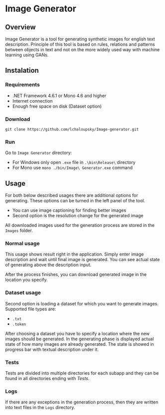 ﻿# Image Generator

## Overview
Image Generator is a tool for generating synthetic images for english text description. Principle of this tool is based on rules, relations and patterns between objects in text and not on the more widely used way with machine learning using GANs.

## Instalation
### Requirements
* .NET Framework 4.6.1 or Mono 4.6 and higher
* Internet connection
* Enough free space on disk (Dataset option)

### Download
```git
git clone https://github.com/lchaloupsky/Image-generator.git
```
### Run
Go to `Image Generator` directory:
* For Windows only open `.exe` file in `.\bin\Release\` directory
* For Mono use `mono ./bin/Image\ Generator.exe` command

## Usage
For both below described usages there are additional options for generating. These options can be turned in the left panel of the tool.
* You can use image captioning for finding better images
* Second option is the resolution change for the generated image

All downloaded images used for the generation process are stored in the `Images` folder.

### Normal usage
This usage shows result right in the application. Simply enter image description and wait until final image is generated. You can see actual state of generating above the description input.
 
After the process finishes, you can download generated image in the location you specify.

### Dataset usage
Second option is loading a dataset for which you want to generate images. Supported file types are:
* `.txt`
* `.token`

After choosing a dataset you have to specify a location where the new images should be generated. In the generating phase is displayed actual state of how many images are already generated. The state is showed in progress bar with textual description under it.

### Tests
Tests are divided into multiple directories for each subapp and they can be found in all directories ending with *Tests*.

### Logs
If there are any exceptions in the generation process, then they are written into text files in the `Logs` directory.
